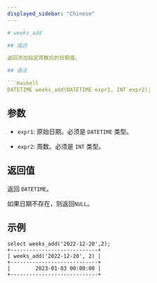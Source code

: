 ```yaml
---
displayed_sidebar: "Chinese"
---

# weeks_add

## 描述

返回添加指定周数后的日期值。

## 语法

```Haskell
DATETIME weeks_add(DATETIME expr1, INT expr2);
```

## 参数

- `expr1`: 原始日期。必须是 `DATETIME` 类型。

- `expr2`: 周数。必须是 `INT` 类型。

## 返回值

返回 `DATETIME`。

如果日期不存在，则返回`NULL`。

## 示例

```Plain
select weeks_add('2022-12-20',2);
+----------------------------+
| weeks_add('2022-12-20', 2) |
+----------------------------+
|        2023-01-03 00:00:00 |
+----------------------------+
```